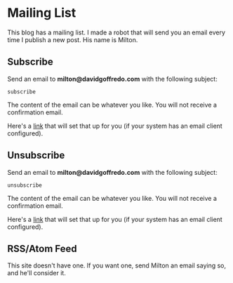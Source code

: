 Mailing List
============
This blog has a mailing list.  I made a robot that will send you an email
every time I publish a new post.  His name is Milton.

Subscribe
---------
Send an email to __milton@davidgoffredo.com__ with the following subject:

    subscribe

The content of the email can be whatever you like.  You will not receive a 
confirmation email.

Here's a [link][1] that will set that up for you (if your system has an email
client configured).

Unsubscribe
-----------
Send an email to __milton@davidgoffredo.com__ with the following subject:

    unsubscribe

The content of the email can be whatever you like.  You will not receive a
confirmation email.

Here's a [link][2] that will set that up for you (if your system has an email
client configured).

RSS/Atom Feed
-------------
This site doesn't have one.  If you want one, send Milton an email saying so,
and he'll consider it.

[1]: mailto:milton@davidgoffredo.com?subject=subscribe
[2]: mailto:milton@davidgoffredo.com?subject=unsubscribe
